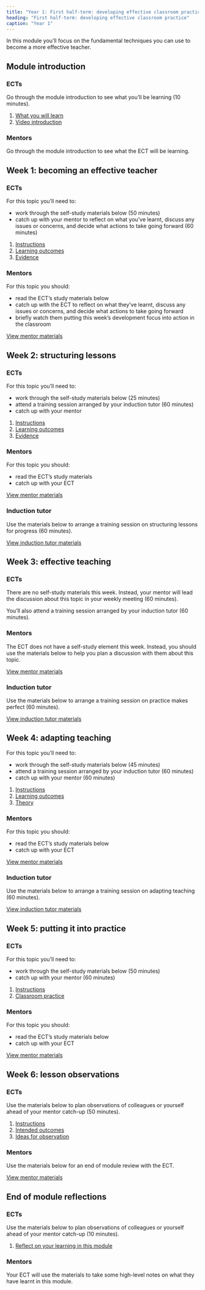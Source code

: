 ```yaml
---
title: "Year 1: First half-term: developing effective classroom practice"
heading: "First half-term: developing effective classroom practice"
caption: "Year 1"
---
```


In this module you’ll focus on the fundamental techniques you can use to become a more effective teacher.

## Module introduction

### ECTs

Go through the module introduction to see what you’ll be learning (10 minutes).

1. [What you will learn](/education-development-trust/year-1-developing-effective-classroom-practice/intro-ect-what-you-will-learn)
2. [Video introduction](/education-development-trust/year-1-developing-effective-classroom-practice/intro-ect-video-introduction)

### Mentors

Go through the module introduction to see what the ECT will be learning.

## Week 1: becoming an effective teacher

### ECTs

For this topic you’ll need to:

- work through the self-study materials below (50 minutes)
- catch up with your mentor to reflect on what you’ve learnt, discuss any issues or concerns, and decide what actions to take going forward (60 minutes)

1. [Instructions](/education-development-trust/year-1-developing-effective-classroom-practice/spring-week-1-ect-instructions)
2. [Learning outcomes](/education-development-trust/year-1-developing-effective-classroom-practice/spring-week-1-ect-learning-outcomes)
3. [Evidence](/education-development-trust/year-1-developing-effective-classroom-practice/spring-week-1-ect-evidence)

### Mentors

For this topic you should:

- read the ECT’s study materials below
- catch up with the ECT to reflect on what they’ve learnt, discuss any issues or concerns, and decide what actions to take going forward
- briefly watch them putting this week’s development focus into action in the classroom

[View mentor materials](/education-development-trust/year-1-developing-effective-classroom-practice/spring-week-1-mentor-materials)

## Week 2: structuring lessons

### ECTs

For this topic you’ll need to:

- work through the self-study materials below (25 minutes)
- attend a training session arranged by your induction tutor (60 minutes)
- catch up with your mentor

1. [Instructions](/education-development-trust/year-1-developing-effective-classroom-practice/spring-week-2-ect-instructions)
2. [Learning outcomes](/education-development-trust/year-1-developing-effective-classroom-practice/spring-week-2-ect-learning-outcomes)
3. [Evidence](/education-development-trust/year-1-developing-effective-classroom-practice/spring-week-2-ect-evidence)

### Mentors

For this topic you should:

- read the ECT’s study materials
- catch up with your ECT

[View mentor materials](/education-development-trust/year-1-developing-effective-classroom-practice/spring-week-2-mentor-materials)

### Induction tutor

Use the materials below to arrange a training session on structuring lessons for progress (60 minutes).

[View induction tutor materials](/education-development-trust/year-1-developing-effective-classroom-practice/spring-week-2-induction-tutor-materials)

## Week 3: effective teaching

### ECTs

There are no self-study materials this week. Instead, your mentor will lead the discussion about this topic in your weekly meeting (60 minutes).

You’ll also attend a training session arranged by your induction tutor (60 minutes).

### Mentors

The ECT does not have a self-study element this week. Instead, you should use the materials below to help you plan a discussion with them about this topic.

[View mentor materials](/education-development-trust/year-1-developing-effective-classroom-practice/spring-week-3-mentor-materials)

### Induction tutor

Use the materials below to arrange a training session on practice makes perfect (60 minutes).

[View induction tutor materials](/education-development-trust/year-1-developing-effective-classroom-practice/spring-week-3-induction-tutor-materials)

## Week 4: adapting teaching

For this topic you’ll need to:

- work through the self-study materials below (45 minutes)
- attend a training session arranged by your induction tutor (60 minutes)
- catch up with your mentor (60 minutes)

1. [Instructions](/education-development-trust/year-1-developing-effective-classroom-practice/spring-week-4-ect-instructions)
2. [Learning outcomes](/education-development-trust/year-1-developing-effective-classroom-practice/spring-week-4-ect-learning-outcomes)
3. [Theory](/education-development-trust/year-1-developing-effective-classroom-practice/spring-week-4-ect-theory)

### Mentors

For this topic you should:

- read the ECT’s study materials below
- catch up with your ECT

[View mentor materials](/education-development-trust/year-1-developing-effective-classroom-practice/spring-week-4-mentor-materials)

### Induction tutor

Use the materials below to arrange a training session on adapting teaching (60 minutes).

[View induction tutor materials](/education-development-trust/year-1-developing-effective-classroom-practice/spring-week-4-induction-tutor-materials)

## Week 5: putting it into practice

### ECTs

For this topic you’ll need to:

- work through the self-study materials below (50 minutes)
- catch up with your mentor (60 minutes)

1. [Instructions](/education-development-trust/year-1-developing-effective-classroom-practice/spring-week-5-ect-instructions)
2. [Classroom practice](/education-development-trust/year-1-developing-effective-classroom-practice/spring-week-5-ect-classroom-practice)

### Mentors

For this topic you should:

- read the ECT’s study materials below
- catch up with your ECT

[View mentor materials](/education-development-trust/year-1-developing-effective-classroom-practice/spring-week-5-mentor-materials)

## Week 6: lesson observations

### ECTs

Use the materials below to plan observations of colleagues or yourself ahead of your mentor catch-up (50 minutes).

1. [Instructions](/education-development-trust/year-1-developing-effective-classroom-practice/spring-week-6-ect-instructions)
2. [Intended outcomes](/education-development-trust/year-1-developing-effective-classroom-practice/spring-week-6-ect-intended-outcomes)
3. [Ideas for observation](/education-development-trust/year-1-developing-effective-classroom-practice/spring-week-6-ect-ideas-for-observation)

### Mentors

Use the materials below for an end of module review with the ECT.

[View mentor materials](/education-development-trust/year-1-developing-effective-classroom-practice/spring-week-6-mentor-materials)

## End of module reflections

### ECTs

Use the materials below to plan observations of colleagues or yourself ahead of your mentor catch-up (10 minutes).

1. [Reflect on your learning in this module](/education-development-trust/year-1-developing-effective-classroom-practice/intro-ect-reflect-on-your-learning-in-this-module)

### Mentors

Your ECT will use the materials to take some high-level notes on what they have learnt in this module.
